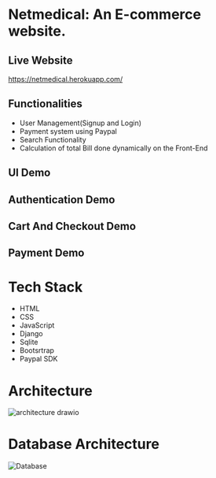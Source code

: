 # Netmedical: An E-commerce website.

## Live Website
https://netmedical.herokuapp.com/

## Functionalities
+ User Management(Signup and Login)
+ Payment system using Paypal
+ Search Functionality
+ Calculation of total Bill done dynamically on the Front-End

## UI Demo
## Authentication Demo
## Cart And Checkout Demo
## Payment Demo

# Tech Stack
+ HTML
+ CSS
+ JavaScript
+ Django
+ Sqlite
+ Bootsrtrap
+ Paypal SDK

# Architecture
![architecture drawio](https://user-images.githubusercontent.com/80830461/154442648-ea6e1c62-6b59-4b9a-b750-bd685742fc76.jpg)

# Database Architecture

![Database](https://user-images.githubusercontent.com/80830461/154513370-727ee383-b867-4252-a6cb-4101740f5212.jpeg)


